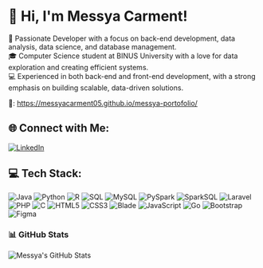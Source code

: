 # 👋 Hi, I'm Messya Carment!

🌟 Passionate Developer with a focus on back-end development, data analysis, data science, and database management.  
🎓 Computer Science student at BINUS University with a love for data exploration and creating efficient systems.  
💻 Experienced in both back-end and front-end development, with a strong emphasis on building scalable, data-driven solutions.

🔗: https://messyacarment05.github.io/messya-portofolio/ 

## 🌐 Connect with Me:
[![LinkedIn](https://img.shields.io/badge/LinkedIn-Connect-blue?style=for-the-badge&logo=linkedin)](https://www.linkedin.com/in/messya-carment-95b703251/)

## 💻 Tech Stack:

![Java](https://img.shields.io/badge/Java-%23ED8B00.svg?style=for-the-badge&logo=java&logoColor=white)
![Python](https://img.shields.io/badge/Python-%2314354C.svg?style=for-the-badge&logo=python&logoColor=white)
![R](https://img.shields.io/badge/R-%23276DC3.svg?style=for-the-badge&logo=r&logoColor=white)
![SQL](https://img.shields.io/badge/SQL-%2300758F.svg?style=for-the-badge&logo=postgresql&logoColor=white)
![MySQL](https://img.shields.io/badge/MySQL-%234479A1.svg?style=for-the-badge&logo=mysql&logoColor=white)
![PySpark](https://img.shields.io/badge/PySpark-%23E25A1C.svg?style=for-the-badge&logo=apachespark&logoColor=white)
![SparkSQL](https://img.shields.io/badge/SparkSQL-%23E25A1C.svg?style=for-the-badge&logo=apachespark&logoColor=white)
![Laravel](https://img.shields.io/badge/Laravel-%23FF2D20.svg?style=for-the-badge&logo=laravel&logoColor=white)
![PHP](https://img.shields.io/badge/PHP-%23777BB4.svg?style=for-the-badge&logo=php&logoColor=white)
![C](https://img.shields.io/badge/C-%23A8B9CC.svg?style=for-the-badge&logo=c&logoColor=white)
![HTML5](https://img.shields.io/badge/HTML5-%23E34F26.svg?style=for-the-badge&logo=html5&logoColor=white)
![CSS3](https://img.shields.io/badge/CSS3-%231572B6.svg?style=for-the-badge&logo=css3&logoColor=white)
![Blade](https://img.shields.io/badge/Blade-%23F05238.svg?style=flat&logo=laravel&logoColor=white)
![JavaScript](https://img.shields.io/badge/JavaScript-%23F7DF1E.svg?style=for-the-badge&logo=javascript&logoColor=black)
![Go](https://img.shields.io/badge/Go-%2300ADD8.svg?style=for-the-badge&logo=go&logoColor=white)
![Bootstrap](https://img.shields.io/badge/Bootstrap-%23563D7C.svg?style=for-the-badge&logo=bootstrap&logoColor=white)
![Figma](https://img.shields.io/badge/Figma-%23F24E1E.svg?style=for-the-badge&logo=figma&logoColor=white)


### 📊 GitHub Stats

![Messya's GitHub Stats](https://github-readme-stats.vercel.app/api?username=MessyaCarment05&show_icons=true&count_private=true&hide_title=true&hide=prs&theme=radical)


